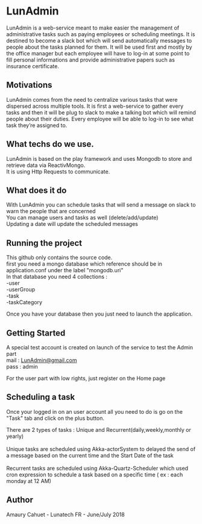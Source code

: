 # LunAdmin

LunAdmin is a web-service meant to make easier the management of administrative tasks such as paying employees or scheduling meetings. It is destined to become a slack bot which will send automatically messages to people about the tasks planned for them. It will be used first and mostly by the office manager but each employee will have to log-in at some point to fill personal informations and provide administrative papers such as insurance certificate.

## Motivations

LunAdmin comes from the need to centralize various tasks that were dispersed across multiple tools. It is first a web-service to gather every tasks and then it will be plug to slack to make a talking bot which will remind people about their duties. Every employee will be able to log-in to see what task they’re assigned to.

## What techs do we use.

LunAdmin is based on the play framework and uses Mongodb to store and retrieve data via ReactivMongo. \
It is using Http Requests to communicate. 

## What does it do

With LunAdmin you can schedule tasks that will send a message on slack to warn the people that are concerned \
You can manage users and tasks as well (delete/add/update) \
Updating a date will update the scheduled messages 

## Running the project

This github only contains the source code. \
first you need a mongo database which reference should be in application.conf under the label "mongodb.uri" \
In that database you need 4 collections : \
-user \
-userGroup \
-task \
-taskCategory

Once you have your database then you just need to launch the application.

## Getting Started

A special test account is created on launch of the service to test the Admin part\
mail : LunAdmin@gmail.com \
pass : admin

For the user part with low rights, just register on the Home page

## Scheduling a task

Once your logged in on an user account all you need to do is go on the "Task" tab and click on the plus button.

There are 2 types of tasks : Unique and Recurrent(daily,weekly,monthly or yearly) \
\
Unique tasks are scheduled using Akka-actorSystem to delayed the send of a message based on the current time and the Start Date of the task \
\
Recurrent tasks are scheduled using Akka-Quartz-Scheduler which used cron expression to schedule a task based on a specific time ( ex : each monday at 12 AM)

## Author

Amaury Cahuet - Lunatech FR - June/July 2018